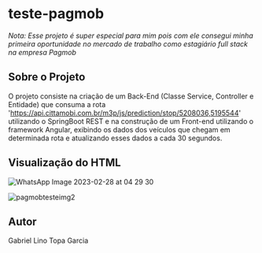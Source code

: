 # teste-pagmob

*Nota: Esse projeto é super especial para mim pois com ele consegui minha primeira oportunidade no mercado de trabalho como estagiário full stack na empresa Pagmob*

## Sobre o Projeto

O projeto consiste na criação de um Back-End (Classe Service, Controller e Entidade) que consuma a rota 'https://api.cittamobi.com.br/m3p/js/prediction/stop/5208036,5195544' utilizando o SpringBoot REST e na construção de um Front-end utilizando o framework Angular, exibindo os dados dos veículos que chegam em determinada rota e atualizando esses dados a cada 30 segundos.

## Visualização do HTML 

![WhatsApp Image 2023-02-28 at 04 29 30](https://user-images.githubusercontent.com/75547468/221796938-2f3d7a66-0628-4c68-9991-b5a45c63d4b3.jpeg)


![pagmobtesteimg2](https://user-images.githubusercontent.com/75547468/222140207-21247d94-9c8c-4614-b442-0691b03a9aeb.png)


## Autor

Gabriel Lino Topa Garcia
